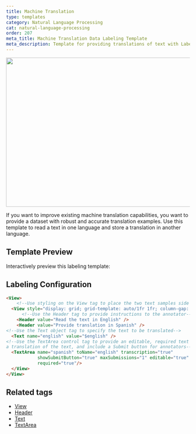 ```yaml
---
title: Machine Translation
type: templates
category: Natural Language Processing
cat: natural-language-processing
order: 207
meta_title: Machine Translation Data Labeling Template
meta_description: Template for providing translations of text with Label Studio for your machine learning and data science projects.
---
```


<img src="/images/templates/machine-translation.png" alt="" class="gif-border" width="552px" height="408px" />

If you want to improve existing machine translation capabilities, you want to provide a dataset with robust and accurate translation examples. Use this template to read a text in one language and store a translation in another language.

## Template Preview

Interactively preview this labeling template:

<div id="main-preview"></div>

## Labeling Configuration

```html
<View>
    <!--Use styling on the View tag to place the two text samples side by side-->
  <View style="display: grid; grid-template: auto/1fr 1fr; column-gap: 1em">
      <!--Use the Header tag to provide instructions to the annotator-->
    <Header value="Read the text in English" />
    <Header value="Provide translation in Spanish" />
<!--Use the Text object tag to specify the text to be translated-->
  <Text name="english" value="$english" />
<!--Use the TextArea control tag to provide an editable, required text box to provide
a translation of the text, and include a Submit button for annotators-->
  <TextArea name="spanish" toName="english" transcription="true"
            showSubmitButton="true" maxSubmissions="1" editable="true"
            required="true"/>
  </View>
</View>
```

## Related tags

- [View](/tags/view.html)
- [Header](/tags/header.html)
- [Text](/tags/text.html)
- [TextArea](/tags/textarea.html)

